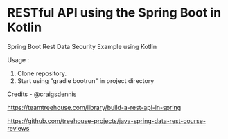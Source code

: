 # RESTful API using the Spring Boot in Kotlin

Spring Boot Rest Data Security Example using Kotlin

Usage :
1. Clone repository.
2. Start using "gradle bootrun" in project directory

Credits - @craigsdennis

https://teamtreehouse.com/library/build-a-rest-api-in-spring

https://github.com/treehouse-projects/java-spring-data-rest-course-reviews
